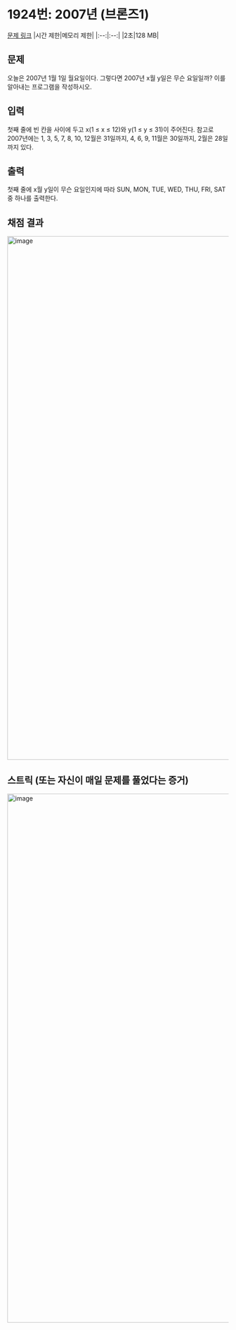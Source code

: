 # 1924번: 2007년 (브론즈1)

[문제 링크](https://www.acmicpc.net/problem/1924)
|시간 제한|메모리 제한|
|:--:|:--:|
|2초|128 MB|
 
## 문제

오늘은 2007년 1월 1일 월요일이다. 그렇다면 2007년 x월 y일은 무슨 요일일까? 이를 알아내는 프로그램을 작성하시오.

## 입력
첫째 줄에 빈 칸을 사이에 두고 x(1 ≤ x ≤ 12)와 y(1 ≤ y ≤ 31)이 주어진다. 참고로 2007년에는 1, 3, 5, 7, 8, 10, 12월은 31일까지, 4, 6, 9, 11월은 30일까지, 2월은 28일까지 있다.
 
## 출력
첫째 줄에 x월 y일이 무슨 요일인지에 따라 SUN, MON, TUE, WED, THU, FRI, SAT중 하나를 출력한다.

## 채점 결과
<img width="1190" alt="image" src="https://github.com/user-attachments/assets/38a4156c-7dfe-4c91-9406-60e27c8c7c05">


## 스트릭 (또는 자신이 매일 문제를 풀었다는 증거)
<img width="1202" alt="image" src="https://github.com/user-attachments/assets/3e0063ee-50c6-44c3-8d24-07c663199d86">
  

